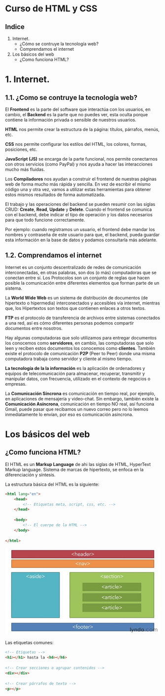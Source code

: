 # Curso de HTML y CSS

## Indice
1. Internet.
    - ¿Cómo se contruye la tecnología web?
    - Comprendamos el internet
2. Los básicos del web
    - ¿Como funciona HTML?

# 1. Internet.

## 1.1. ¿Como se contruye la tecnología web?
El **Frontend** es la parte del software que interactúa con los usuarios, en cambio, el **Backend** es la parte que no puedes ver, esta oculta porque contiene la información privada o sensible de nuestros usuarios.

**HTML** nos permite crear la estructura de la página: títulos, párrafos, menús, etc. 

**CSS** nos permite configurar los estilos del HTML, los colores, formas, posiciones, etc.

**JavaScript (JS)** se encarga de la parte funcional, nos permite conectarnos con otros servicios (como PayPal) y nos ayuda a hacer las interacciones mucho más fluidas.

Los **Compiladores** nos ayudan a construir el frontend de nuestras páginas web de forma mucho más rápida y sencilla. En vez de escribir el mismo código una y otra vez, vamos a utilizar estas herramientas para obtener estos mismos resultados de forma automatizada.

El trabajo y las operaciones del backend se pueden resumir con las siglas CRUD: __Create__, **__Read__**, __Update__ y __Delete__. Cuando el frontend se comunica con el backend, debe indicar el tipo de operación y los datos necesarios para que todo funcione correctamente.

Por ejemplo: cuando registramos un usuario, el frontend debe mandar los nombres y contraseña de este usuario para que, el backend, pueda guardar esta información en la base de datos y podamos consultarla más adelante.

## 1.2. Comprendamos el internet

Internet es un conjunto descentralizado de redes de comunicación interconectadas, en otras palabras, son dos (o más) computadoras que se conectan entre sí. Los Protocolos son un conjunto de reglas que hacen posible la comunicación entre diferentes elementos que forman parte de un sistema.

La __World Wide Web__ es un sistema de distribución de documentos (de hipertexto o hipermedia) interconectados y accesibles vía internet, mientras que, los Hipertextos son textos que contienen enlaces a otros textos.

__FTP__ es el protocolo de transferencia de archivos entre sistemas conectados a una red, así es cómo diferentes personas podemos compartir documentos entre nosotros.

Hay algunas computadoras que solo utilizamos para entregar documentos los conocemos como __servidores__, en cambio, las computadoras que solo leen y reciben estos documentos los conocemos como __clientes__. También existe el protocolo de comunicación __P2P__ (Peer to Peer) donde una misma computadora trabaja como servidor y cliente al mismo tiempo.

__La tecnología de la la información__ es la aplicación de ordenadores y equipos de telecomunicación para almacenar, recuperar, transmitir y manipular datos, con frecuencia, utilizado en el contexto de negocios o empresas.

La __Comunicación Síncrona__ es comunicación en tiempo real, por ejemplo, en aplicaciones de mensajería y video-chat. Sin embargo, también existe la __Comunicación Asíncrona__, comunicación en tiempo NO real, así funciona Gmail, puede pasar que recibamos un nuevo correo pero no lo leemos inmediatamente lo envían, por eso es comunicación asíncrona.

# Los básicos del web

## ¿Como funciona HTML?
El HTML es un **Markup Language** de ahi las siglas de HTML, HyperText Markup language.
Sistema de marcas de hipertexto, se enfoca en la diferenciación y síntesis.

La estructura básica del HTML es la siguiente:
```html
<html lang="en">
    <head>
        <!-- Etiquetas meta, script, css, etc. -->
    </head>

    <body>  
        <!-- El cuerpe de la HTML -->
    </body>

</html>
```

![estructura-basica-html](assets/estructura-html.jpg)

Las etiquetas comunes:
```html
<!-- Etiquetas -->
<h1></h1> hasta la <h6></h6>

<!-- Crear secciones o agrupar contenidos -->
<div></div>

<!-- Crear párrafos de texto -->
<p></p>
```

